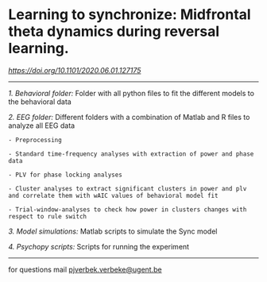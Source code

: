# Learning to synchronize: Midfrontal theta dynamics during reversal learning.

*https://doi.org/10.1101/2020.06.01.127175*
___
*1. Behavioral folder:* Folder with all python files to fit the different models to the behavioral data
  
*2. EEG folder:* Different folders with a combination of Matlab and R files to analyze all EEG data

    - Preprocessing

    - Standard time-frequency analyses with extraction of power and phase data

    - PLV for phase locking analyses

    - Cluster analyses to extract significant clusters in power and plv and correlate them with wAIC values of behavioral model fit

    - Trial-window-analyses to check how power in clusters changes with respect to rule switch
  
*3. Model simulations:* Matlab scripts to simulate the Sync model
  
*4. Psychopy scripts:* Scripts for running the experiment
___
for questions mail pjverbek.verbeke@ugent.be 
